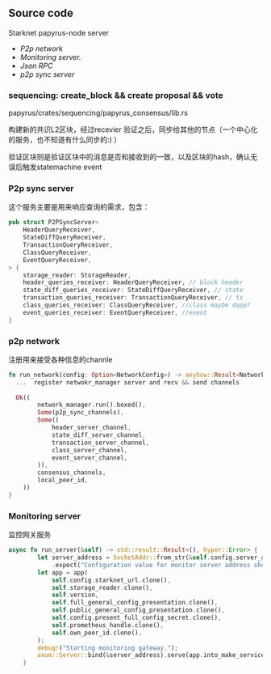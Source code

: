 ## Source code

Starknet papyrus-node server

* *P2p network*
* *Monitoring server.*
* *Json RPC*
* *p2p sync server*

### sequencing: create_block && create proposal && vote 

papyrus/crates/sequencing/papyrus_consensus/lib.rs

构建新的共识L2区块，经过recevier 验证之后，同步给其他的节点（一个中心化的服务，也不知道有什么同步的:) ）

验证区块则是验证区块中的消息是否和接收到的一致，以及区块的hash，确认无误后触发statemachine event 

### P2p sync server 

这个服务主要是用来响应查询的需求，包含：

```rust
pub struct P2PSyncServer<
    HeaderQueryReceiver,
    StateDiffQueryReceiver,
    TransactionQueryReceiver,
    ClassQueryReceiver,
    EventQueryReceiver,
> {
    storage_reader: StorageReader,
    header_queries_receiver: HeaderQueryReceiver, // block header
    state_diff_queries_receiver: StateDiffQueryReceiver, // state
    transaction_queries_receiver: TransactionQueryReceiver, // tx
    class_queries_receiver: ClassQueryReceiver, //class maybe dapp?
    event_queries_receiver: EventQueryReceiver, //event
}
```

### p2p network

注册用来接受各种信息的channle

```rust
fn run_network(config: Option<NetworkConfig>) -> anyhow::Result<NetworkRunReturn> {
  ...  register netwokr_manager server and recv && send channels 
  
  Ok((
        network_manager.run().boxed(),
        Some(p2p_sync_channels),
        Some((
            header_server_channel,
            state_diff_server_channel,
            transaction_server_channel,
            class_server_channel,
            event_server_channel,
        )),
        consensus_channels,
        local_peer_id,
    ))
}
```

### Monitoring server

监控网关服务

```rust
async fn run_server(&self) -> std::result::Result<(), hyper::Error> {
        let server_address = SocketAddr::from_str(&self.config.server_address)
            .expect("Configuration value for monitor server address should be valid");
        let app = app(
            self.config.starknet_url.clone(),
            self.storage_reader.clone(),
            self.version,
            self.full_general_config_presentation.clone(),
            self.public_general_config_presentation.clone(),
            self.config.present_full_config_secret.clone(),
            self.prometheus_handle.clone(),
            self.own_peer_id.clone(),
        );
        debug!("Starting monitoring gateway.");
        axum::Server::bind(&server_address).serve(app.into_make_service()).await
    }
```

